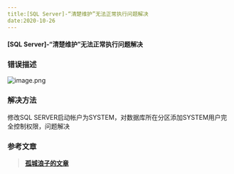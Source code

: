 ```yaml
---
title:[SQL Server]-“清楚维护”无法正常执行问题解决
date:2020-10-26
---
```






#### [SQL Server]-“清楚维护”无法正常执行问题解决



### 错误描述

![image.png](http://cdn.lifemini.cn/dbblog/20201109/a53a6edde89b43d9b7fa6af65f1c3226.png)



### 解决方法

修改SQL SERVER启动帐户为SYSTEM，对数据库所在分区添加SYSTEM用户完全控制权限，问题解决

### 参考文章

> [**孤城浪子的文章**](http://www.gclz.cn/post/59/)
